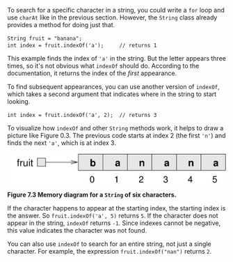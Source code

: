 To search for a specific character in a string, you could write a `for` loop and use `charAt` like in the previous section.
However, the `String` class already provides a method for doing just that.

```code
String fruit = "banana";
int index = fruit.indexOf('a');     // returns 1
```

This example finds the index of `'a'` in the string.
But the letter appears three times, so it's not obvious what `indexOf` should do.
According to the documentation, it returns the index of the *first* appearance.

To find subsequent appearances, you can use another version of `indexOf`, which takes a second argument that indicates where in the string to start looking.

```code
int index = fruit.indexOf('a', 2);  // returns 3
```

To visualize how `indexOf` and other `String` methods work, it helps to draw a picture like Figure 0.3.
The previous code starts at index 2 (the first `'n'`) and finds the next `'a'`, which is at index 3.


![Figure 7.3 Memory diagram for a `String` of six characters.](figs/banana.jpg)

**Figure 7.3 Memory diagram for a `String` of six characters.**


If the character happens to appear at the starting index, the starting index is the answer.
So `fruit.indexOf('a', 5)` returns `5`.
If the character does not appear in the string, `indexOf` returns `-1`.
Since indexes cannot be negative, this value indicates the character was not found.

You can also use `indexOf` to search for an entire string, not just a single character.
For example, the expression `fruit.indexOf("nan")` returns `2`.